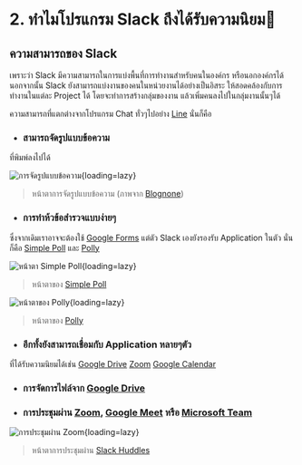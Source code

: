 # 2. ทำไมโปรแกรม Slack ถึงได้รับความนิยม🎉

## ความสามารถของ Slack

เพราะว่า Slack มีความสามารถในการแบ่งพื้นที่การทำงานสำหรับคนในองค์กร หรือนอกองค์กรได้ นอกจากนั้น Slack ยังสามารถแบ่งงานของคนในหน่วยงานได้อย่างเป็นอิสระ ให้สอดคล้องกับการทำงานในแต่ละ Project ได้ โดยจะทำการสร้างกลุ่มของงาน แล้วเพิ่มคนลงไปในกลุ่มงานนั้นๆได้ 

ความสามารถที่แตกต่างจากโปรแกรม Chat ทั่วๆไปอย่าง [Line](https://line.me/en/) นั่นก็คือ 

- ### สามารถจัดรูปแบบข้อความ
ที่พิมพ์ลงไปได้

![การจัดรูปแบบข้อความ](https://www.blognone.com/sites/default/files/externals/acec83f595868a5fdd23a0f11a81a38c.png){loading=lazy}

> หน้าตาการจัดรูปแบบข้อความ (ภาพจาก [Blognone](https://www.blognone.com/node/115372))

- ### การทำห้วข้อสำรวจแบบง่ายๆ 

ซึ่งจากเดิมเราอาจจะต้องใช้ [Google Forms](https://forms.google.com) แต่ตัว Slack เองยังรองรับ Application ในตัว นั่นก็คือ [Simple Poll](https://slack.com/apps/A0HFW7MR6-simple-poll?tab=more_info) และ [Polly](https://slack.com/apps/A04E6JX41-polly?tab=more_info)

![หน้าตา Simple Poll](https://d3mhjf54oqinl2.cloudfront.net/2021-08-14/2378530990117_46951b27b46b323ecedb_1600.png){loading=lazy}

> หน้าตาของ [Simple Poll](https://slack.com/apps/A0HFW7MR6-simple-poll?tab=more_info)

![หน้าตาของ Polly](https://d3mhjf54oqinl2.cloudfront.net/2020-10-26/1459614766692_bc531f9f74343728e188_1600.png){loading=lazy}

> หน้าตาของ [Polly](https://slack.com/apps/A04E6JX41-polly?tab=more_info)

- ### อีกทั้งยังสามารถเชื่อมกับ Application หลายๆตัว

ที่ได้รับความนิยมได้เช่น [Google Drive](https://drive.google.com) [Zoom](https://www.zoom.us) [Google Calendar](https://calendar.google.com)

- ### การจัดการไฟล์จาก [Google Drive](https://drive.google.com)
- ### การประชุมผ่าน [Zoom](https://zoom.us), [Google Meet](https://meet.google.com/?pli=1) หรือ [Microsoft Team](https://www.microsoft.com/th-th/microsoft-teams/group-chat-software)

![การประชุมผ่าน Zoom](https://www.blognone.com/sites/default/files/externals/97ce6441c8fb2c9cd3fd80c654c27f6c.jpg){loading=lazy}

>หน้าตาการประชุมผ่าน [Slack Huddles](https://slack.com/help/articles/4402059015315-Use-huddles-in-Slack)